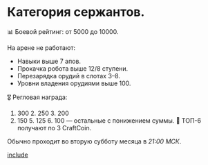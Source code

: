 # Категория сержантов.
📊 Боевой рейтинг: от 5000 до 10000.

На арене не работают:
  * Навыки выше 7 апов.
  * Прокачка робота выше 12/8 ступени.
  * Перезарядка орудий в слотах 3–8.
  * Уровни владения орудиями выше 100.

🎖️ Регловая награда:
1. 300 2. 250 3. 200
4. 150 5. 125 6. 100 — остальные с понижением суммы.
🏅 ТОП-6 получают по 3 CraftCoin.

Обычно проходит во вторую субботу месяца в *21:00 МСК*.

[include](/sys/event/tok/footer)
